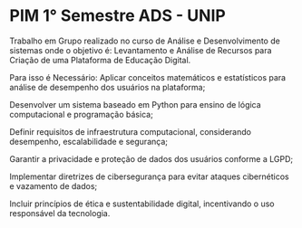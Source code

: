 # PIM 1° Semestre ADS - UNIP
Trabalho em Grupo realizado no curso de Análise e Desenvolvimento de sistemas onde o objetivo é:
Levantamento e Análise de Recursos para Criação de uma Plataforma de Educação Digital.

Para isso é Necessário:
Aplicar conceitos matemáticos e estatísticos para análise de desempenho dos usuários na plataforma;

Desenvolver um sistema baseado em Python para ensino de lógica computacional e programação básica;

Definir requisitos de infraestrutura computacional, considerando desempenho, escalabilidade e segurança;

Garantir a privacidade e proteção de dados dos usuários conforme a LGPD;

Implementar diretrizes de cibersegurança para evitar ataques cibernéticos e vazamento de dados;

Incluir princípios de ética e sustentabilidade digital, incentivando o uso responsável da tecnologia.
